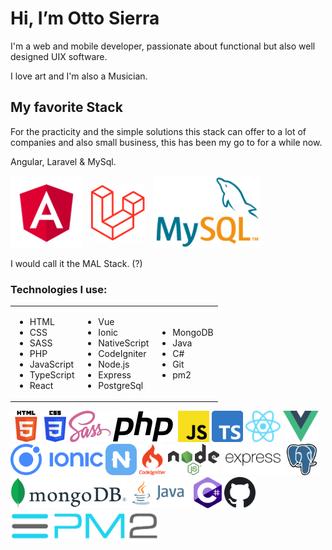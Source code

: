 # Hi, I’m Otto Sierra

I'm a web and mobile developer, passionate about functional but also well designed UIX software.

I love art and I'm also a Musician.

## My favorite Stack

For the practicity and the simple solutions this stack can offer to a lot of companies and also small business, this has been my go to for a while now.

Angular, Laravel & MySql.

<div>
  <img src="./assets/angular.svg" alt="alt text" title="image Title" height="115"/>
  <img src="./assets/laravel.min.svg" alt="alt text" title="image Title" height="90" style="padding: 10px"/>
  <img src="./assets/mysql.png" alt="alt text" title="image Title" height="115"/>
</div>


I would call it the MAL Stack. (?)

### Technologies I use:

<table border="0">
<tr>
<td>
    
* HTML
* CSS
* SASS
* PHP
* JavaScript
* TypeScript
* React

</td>
<td>


* Vue
* Ionic
* NativeScript
* CodeIgniter
* Node.js
* Express
* PostgreSql

</td>
<td>

* MongoDB
* Java
* C#
* Git
* pm2 

</td>
</table>

<div>
  <img src="./assets/img/HTML5.svg" alt="alt text" title="image Title" height="50"/>
  <img src="./assets/img/CSS3.svg" alt="alt text" title="image Title" height="50"/>
  <img src="./assets/img/Sass.png" alt="alt text" title="image Title" height="50"/>
  <img src="./assets/img/php.svg" alt="alt text" title="image Title" height="50"/>
  <img src="./assets/img/JavaScript.svg" alt="alt text" title="image Title" height="50"/>
  <img src="./assets/img/Typescript.svg" alt="alt text" title="image Title" height="50"/>
  <img src="./assets/img/React.svg" alt="alt text" title="image Title" height="50"/>
  <img src="./assets/img/VueJs.svg" alt="alt text" title="image Title" height="50"/>
  <img src="./assets/img/Ionic.svg" alt="alt text" title="image Title" height="50"/>
  <img src="./assets/img/NativeScript.png" alt="alt text" title="image Title" height="50"/>
  <img src="./assets/img/codeigniter.svg" alt="alt text" title="image Title" height="50"/>
  <img src="./assets/img/Node.svg" alt="alt text" title="image Title" height="50"/>
  <img src="./assets/img/expressjs.svg" alt="alt text" title="image Title" height="50"/>
  <img src="./assets/img/PostgreSQL.svg" alt="alt text" title="image Title" height="50"/>
  <img src="./assets/img/MongoDB.svg" alt="alt text" title="image Title" height="50"/>
  <img src="./assets/img/java.svg" alt="alt text" title="image Title" height="50"/>
  <img src="./assets/img/Csharp.svg" alt="alt text" title="image Title" height="50"/>
  <img src="./assets/img/github.svg" alt="alt text" title="image Title" height="50"/>
  <img src="./assets/img/PM2.png" alt="alt text" title="image Title" height="50"/>
</div>
<!---
ottodanielsierra/ottodanielsierra is a ✨ special ✨ repository because its `README.md` (this file) appears on your GitHub profile.
You can click the Preview link to take a look at your changes.
--->

